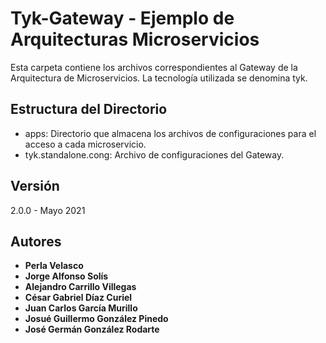# Tyk-Gateway - Ejemplo de Arquitecturas Microservicios

Esta carpeta contiene los archivos correspondientes al Gateway de la Arquitectura de Microservicios. La tecnología utilizada se denomina tyk.

## Estructura del Directorio

- apps: Directorio que almacena los archivos de configuraciones para el acceso a cada microservicio.
- tyk.standalone.cong: Archivo de configuraciones del Gateway.

## Versión

2.0.0 - Mayo 2021

## Autores

* **Perla Velasco**
* **Jorge Alfonso Solís**
* **Alejandro Carrillo Villegas**
* **César Gabriel Díaz Curiel**
* **Juan Carlos García Murillo**
* **Josué Guillermo González Pinedo**
* **José Germán González Rodarte**